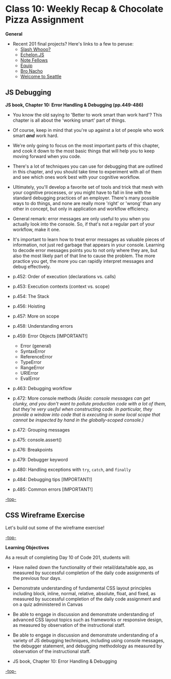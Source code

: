 # Class 10: Weekly Recap & Chocolate Pizza Assignment

**General**

- Recent 201 final projects? Here's links to a few to peruse:
	- [Slash Whooo?](http://wohlfea.github.io/cup-game)
	- [Echelon.JS](https://flegald.github.io/Echelon.JS)
	- [Note Fellows](https://clee46.github.io/note-fellows)
	- [Equip](http://heyduckd.github.io/equip/)
	- [Bro Nacho](http://bronacho.com)
	- [Welcome to Seattle](http://peterbreen.github.io/welcome-to-seattle/)

<a id="debugging"></a>
## JS Debugging

**JS book, Chapter 10: Error Handling & Debugging (pp.449-486)**

- You know the old saying to 'Better to work smart than work hard'? This chapter is all about the 'working smart' part of things.

- Of course, keep in mind that you're up against a lot of people who work smart ***and*** work hard.

- We're only going to focus on the most important parts of this chapter, and cook it down to the most basic things that will help you to keep moving forward when you code.

- There's a lot of techniques you can use for debugging that are outlined in this chapter, and you should take time to experiment with all of them and see which ones work best with your cognitive workflow.

- Ultimately, you'll develop a favorite set of tools and trick that mesh with your cognitive processes, or you might have to fall in line with the standard debugging practices of an employer. There's many possible ways to do things, and none are really more 'right' or 'wrong' than any other in concept, but only in application and workflow efficiency.

- General remark: error messages are only useful to you when you actually look into the console. So, if that's not a regular part of your workflow, make it one.

- It's important to learn how to treat error messages as valuable pieces of information, not just red garbage that appears in your console. Learning to decode error messages points you to not only where they are, but also the most likely part of that line to cause the problem. The more practice you get, the more you can rapidly interpret messages and debug effectively.

- p.452: Order of execution (declarations vs. calls)
- p.453: Execution contexts (context vs. scope)
- p.454: The Stack
- p.456: Hoisting
- p.457: More on scope
- p.458: Understanding errors
- p.459: Error Objects [IMPORTANT!]
  - Error (general)
  - SyntaxError
  - ReferenceError
  - TypeError
  - RangeError
  - URIError
  - EvalError
- p.463: Debugging workflow
- p.472: More console methods *(Aside: console messages can get clunky, and you don't want to pollute production code with a lot of them, but they're very useful when constructing code. In particular, they provide a window into code that is executing in some local scope that cannot be inspected by hand in the globally-scoped console.)*
- p.472: Grouping messages
- p.475: console.assert()
- p.476: Breakpoints
- p.479: Debugger keyword
- p.480: Handling exceptions with `try`, `catch`, and `finally`
- p.484: Debugging tips [IMPORTANT!]
- p.485: Common errors [IMPORTANT!]

[-top-](#top)

<a id="wireframe"></a>
## CSS Wireframe Exercise

Let's build out some of the wireframe exercise!

[-top-](#top)

**Learning Objectives**

As a result of completing Day 10 of Code 201, students will:

- Have nailed down the functionality of their retail/data/table app, as measured by successful completion of the daily code assignments of the previous four days.
- Demonstrate understanding of fundamental CSS layout principles including block, inline, normal, relative, absolute, float, and fixed, as measured by successful completion of the daily code assignment and on a quiz administered in Canvas
- Be able to engage in discussion and demonstrate understanding of advanced CSS layout topics such as frameworks or responsive design, as measured by observation of the instructional staff.
- Be able to engage in discussion and demonstrate understanding of a variety of JS debugging techniques, including using console messages, the debugger statement, and debugging methodology as measured by observation of the instructional staff.

- JS book, Chapter 10: Error Handling & Debugging

[-top-](#top)
